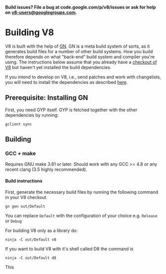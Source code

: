 **Build issues? File a bug at code.google.com/p/v8/issues or ask for help on v8-users@googlegroups.com.**

# Building V8

V8 is built with the help of [GN](https://chromium.googlesource.com/chromium/src/+/master/tools/gn/docs). GN is a meta build system of sorts, as it generates build files for a number of other build systems. How you build therefore depends on what "back-end" build system and compiler you're using.
The instructions below assume that you already have a [checkout of V8](using_git.md) but haven't yet installed the build dependencies.

If you intend to develop on V8, i.e., send patches and work with changelists, you will need to install the dependencies as described [here](using_git.md).

## Prerequisite: Installing GN

First, you need GYP itself. GYP is fetched together with the other dependencies by running:

```
gclient sync
```

## Building

### GCC + make

Requires GNU make 3.81 or later. Should work with any GCC >= 4.8 or any recent clang (3.5 highly recommended).

#### Build instructions

First, generate the necessary build files by running the following command in your V8 checkout.

```
gn gen out/Default
```

You can replace ```Default``` with the configuration of your choice e.g. ```Release``` or ```Debug```

For building V8 only as a library do:

```
ninja -C out/Default v8
```

If you want to build V8 with it's shell called D8 the command is

```
ninja -C out/Default d8
```

This 